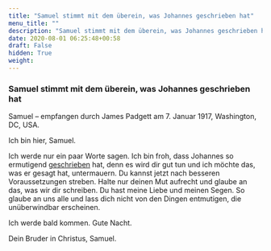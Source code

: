 ```yaml
---
title: "Samuel stimmt mit dem überein, was Johannes geschrieben hat"
menu_title: ""
description: "Samuel stimmt mit dem überein, was Johannes geschrieben hat"
date: 2020-08-01 06:25:48+00:58
draft: False
hidden: True
weight:
---
```

### Samuel stimmt mit dem überein, was Johannes geschrieben hat

Samuel – empfangen durch James Padgett am 7. Januar 1917, Washington, DC, USA.

Ich bin hier, Samuel.

Ich werde nur ein paar Worte sagen. Ich bin froh, dass Johannes so ermutigend [geschrieben](/padgett-botschaften/padgett-botschaften-in-reihenfolge-des-datums/padgett-botschaften-1917/kein-spirituelles-wesen-hat-die-gabe-der-prophezeiung-die-aus-einer-uebernatuerlichen-oder-allwissenden-macht-hervorgeht-jep-johannes-7-januar-1917/) hat, denn es wird dir gut tun und ich möchte das, was er gesagt hat, untermauern. Du kannst jetzt nach besseren Voraussetzungen streben. Halte nur deinen Mut aufrecht und glaube an das, was wir dir schreiben. Du hast meine Liebe und meinen Segen. So glaube an uns alle und lass dich nicht von den Dingen entmutigen, die unüberwindbar erscheinen.

Ich werde bald kommen. Gute Nacht.

Dein Bruder in Christus, Samuel.
